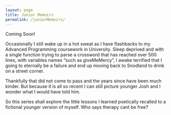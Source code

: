 ```yaml
---
layout: page
title: Junior Memoirs
permalink: /juniorMemoirs/
---
```

Coming Soon!

Occasionally I still wake up in a hot sweat as I have flashbacks to my Advanced Programming coursework in University. Sleep deprived and with a single function trying to parse a crossword that has reached over 500 lines, with variables names “such as giveMeMercy”, I awake terrified that I going to eternally be a failure and end up moving back to Snodland to drink on a street corner. 

Thankfully that did not come to pass and the years since have been much kinder. But because it is all so recent I can still picture younger Josh and I wonder what I would have told him. 

So this series shall explore the little lessons I learned poetically recalled to a fictional younger version of myself. Who says therapy cant be free?

<!-- ----------------------------------- -->

<!-- 
{% for post in site.juniorMemoirs %}

[{{ post.title }}]({{ post.url }})
====================================================

{{ post.excerpt }}

[Read More]({{ site.baseurl }}{{ post.url }})

{% endfor %} -->